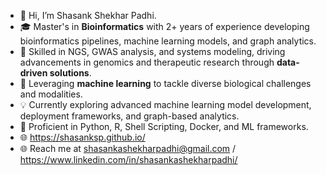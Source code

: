 - 👋 Hi, I’m Shasank Shekhar Padhi.
- 🎓 Master's in **Bioinformatics** with 2+ years of experience developing bioinformatics pipelines, machine learning models, and graph analytics.
- 🧬 Skilled in NGS, GWAS analysis, and systems modeling, driving advancements in genomics and therapeutic research through **data-driven solutions**.
- 🧠 Leveraging **machine learning** to tackle diverse biological challenges and modalities.
- 💡 Currently exploring advanced machine learning model development, deployment frameworks, and graph-based analytics.
- 🔧 Proficient in Python, R, Shell Scripting, Docker, and ML frameworks.
- 🌐 https://shasanksp.github.io/
- 🌐 Reach me at shasankashekharpadhi@gmail.com / https://www.linkedin.com/in/shasankashekharpadhi/

<!---
SHASANKsp/SHASANKsp is a ✨ special ✨ repository because its `README.md` (this file) appears on your GitHub profile.
You can click the Preview link to take a look at your changes.
--->
